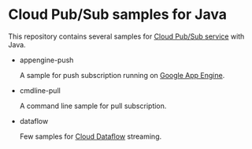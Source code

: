 # Cloud Pub/Sub samples for Java

This repository contains several samples for [Cloud Pub/Sub service](https://cloud.google.com/pubsub/)
with Java.

- appengine-push

  A sample for push subscription running on [Google App Engine](https://cloud.google.com/appengine/docs).

- cmdline-pull

  A command line sample for pull subscription.

- dataflow

  Few samples for [Cloud Dataflow](https://cloud.google.com/dataflow/) streaming.
